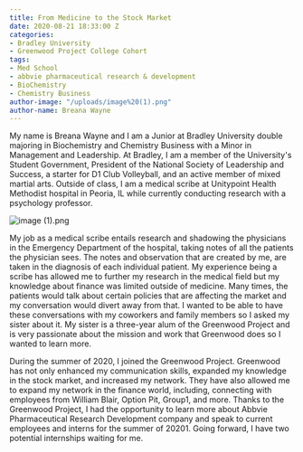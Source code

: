 ```yaml
---
title: From Medicine to the Stock Market
date: 2020-08-21 18:33:00 Z
categories:
- Bradley University
- Greenwood Project College Cohort
tags:
- Med School
- abbvie pharmaceutical research & development
- BioChemistry
- Chemistry Business
author-image: "/uploads/image%20(1).png"
author-name: Breana Wayne
---
```


My name is Breana Wayne and I am a Junior at Bradley University double majoring in Biochemistry and Chemistry Business with a Minor in Management and Leadership. At Bradley, I am a member of the University's Student Government, President of the National Society of Leadership and Success, a starter for D1 Club Volleyball, and an active member of mixed martial arts. Outside of class, I am a medical scribe at  Unitypoint Health Methodist hospital in Peoria, IL while currently conducting research with a psychology professor. 

![image (1).png](/uploads/image%20(1).png)

My job as a medical scribe entails research and shadowing the physicians in the Emergency Department of the hospital, taking notes of all the patients the physician sees. The notes and observation that are created by me, are taken in the diagnosis of each individual patient. My experience being a scribe has allowed me to further my research in the medical field but my knowledge about finance was limited outside of medicine. Many times, the patients would talk about certain policies that are affecting the market and my conversation would divert away from that. I wanted to be able to have these conversations with my coworkers and family members so I asked my sister about it. My sister is a three-year alum of the Greenwood Project and is very passionate about the mission and work that Greenwood does so I wanted to learn more. 

During the summer of 2020, I joined the Greenwood Project. Greenwood has not only enhanced my communication skills, expanded my knowledge in the stock market, and increased my network. They have also allowed me to expand my network in the finance world, including, connecting with employees from William Blair, Option Pit, Group1, and more. Thanks to the Greenwood Project, I had the opportunity to learn more about Abbvie Pharmaceutical Research Development company and speak to current employees and interns for the summer of 20201. Going forward, I have two potential internships waiting for me. 